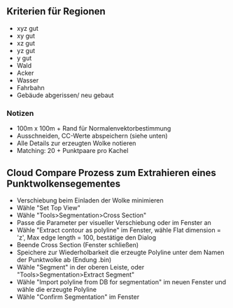## Kriterien für Regionen

-   xyz gut
-   xy gut
-   xz gut
-   yz gut
-   y gut
-   Wald
-   Acker
-   Wasser
-   Fahrbahn
-   Gebäude abgerissen/ neu gebaut


### Notizen

-   100m x 100m + Rand für Normalenvektorbestimmung
-   Ausschneiden, CC-Werte abspeichern (siehe unten)
-   Alle Details zur erzeugten Wolke notieren
-   Matching: 20 + Punktpaare pro Kachel


## Cloud Compare Prozess zum Extrahieren eines Punktwolkensegementes

-   Verschiebung beim Einladen der Wolke minimieren
-   Wähle "Set Top View"
-   Wähle "Tools>Segmentation>Cross Section"
-   Passe die Parameter per visueller Verschiebung oder im Fenster an
-   Wähle "Extract contour as polyline" im Fenster, wähle Flat dimension = 'z', Max edge length = 100, bestätige den Dialog
-   Beende Cross Section (Fenster schließen)
-   Speichere zur Wiederholbarkeit die erzeugte Polyline unter dem Namen der Punktwolke ab (Endung .bin)
-   Wähle "Segment" in der oberen Leiste, oder "Tools>Segmentation>Extract Segment"
-   Wähle "Import polyline from DB for segmentation" im neuen Fenster und wähle die erzeugte Polyline
-   Wähle "Confirm Segmentation" im Fenster
